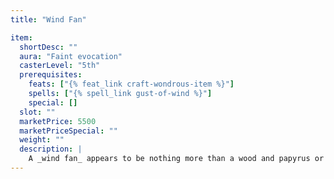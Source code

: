 ```yaml
---
title: "Wind Fan"

item:
  shortDesc: ""
  aura: "Faint evocation"
  casterLevel: "5th"
  prerequisites:
    feats: ["{% feat_link craft-wondrous-item %}"]
    spells: ["{% spell_link gust-of-wind %}"]
    special: []
  slot: ""
  marketPrice: 5500
  marketPriceSpecial: ""
  weight: ""
  description: |
    A _wind fan_ appears to be nothing more than a wood and papyrus or cloth instrument with which to create a cooling breeze. By uttering the command word, its possessor causes the fan to generate air movement duplicating a {% spell_link gust-of-wind %} spell. The fan can be used once per day with no risk. If it is used more frequently, there is a 20% cumulative chance per usage during that day that the device tears into useless, nonmagical tatters.
---
```

